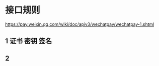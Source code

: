 # 接口规则

<https://pay.weixin.qq.com/wiki/doc/apiv3/wechatpay/wechatpay-1.shtml>

## 1 证书 密钥 签名

## 2
